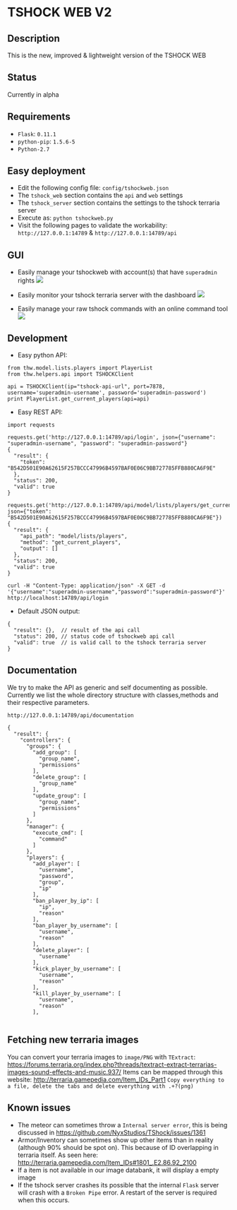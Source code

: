 # TSHOCK WEB V2

## Description
This is the new, improved & lightweight version of the TSHOCK WEB

## Status
Currently in alpha

## Requirements
* `Flask`: `0.11.1`
* `python-pip`: `1.5.6-5`
* `Python-2.7`

## Easy deployment
* Edit the following config file: `config/tshockweb.json`
* The `tshock_web` section contains the `api` and `web` settings
* The `tshock_server` section contains the settings to the tshock terraria server
* Execute as: `python tshockweb.py`
* Visit the following pages to validate the workability: `http://127.0.0.1:14789` & `http://127.0.0.1:14789/api`

## GUI

* Easily manage your tshockweb with account(s) that have `superadmin` rights
![](http://i.imgur.com/PiXO1kj.png)

* Easily monitor your tshock terraria server with the dashboard
![](http://i.imgur.com/5gWbJZF.png)

* Easily manage your raw tshock commands with an online command tool
![](http://i.imgur.com/KvoGAdC.jpg)


## Development
* Easy python API:
```
from thw.model.lists.players import PlayerList
from thw.helpers.api import TSHOCKClient

api = TSHOCKClient(ip="tshock-api-url", port=7878, username='superadmin-username', password='superadmin-password')
print PlayerList.get_current_players(api=api)
```

* Easy REST API: 
```
import requests

requests.get('http://127.0.0.1:14789/api/login', json={"username": "superadmin-username", "password": "superadmin-password"}
{
  "result": {
    "token": "B542D501E90A62615F257BCCC47996B4597BAF0E06C9BB727785FFB880CA6F9E"
  }, 
  "status": 200, 
  "valid": true
}

requests.get('http://127.0.0.1:14789/api/model/lists/players/get_current_players', json={"token": "B542D501E90A62615F257BCCC47996B4597BAF0E06C9BB727785FFB880CA6F9E"})
{
  "result": {
    "api_path": "model/lists/players", 
    "method": "get_current_players", 
    "output": []
  }, 
  "status": 200, 
  "valid": true
}

curl -H "Content-Type: application/json" -X GET -d '{"username":"superadmin-username","password":"superadmin-password"}' http://localhost:14789/api/login
```

* Default JSON output:
```
{
  "result": {},  // result of the api call
  "status": 200, // status code of tshockweb api call
  "valid": true  // is valid call to the tshock terraria server
}
```

## Documentation
We try to make the API as generic and self documenting as possible. Currently we list the whole directory structure with classes,methods and their respective parameters. 
```
http://127.0.0.1:14789/api/documentation

{
  "result": {
    "controllers": {
      "groups": {
        "add_group": [
          "group_name", 
          "permissions"
        ], 
        "delete_group": [
          "group_name"
        ], 
        "update_group": [
          "group_name", 
          "permissions"
        ]
      }, 
      "manager": {
        "execute_cmd": [
          "command"
        ]
      }, 
      "players": {
        "add_player": [
          "username", 
          "password", 
          "group", 
          "ip"
        ], 
        "ban_player_by_ip": [
          "ip", 
          "reason"
        ], 
        "ban_player_by_username": [
          "username", 
          "reason"
        ], 
        "delete_player": [
          "username"
        ], 
        "kick_player_by_username": [
          "username", 
          "reason"
        ], 
        "kill_player_by_username": [
          "username", 
          "reason"
        ], 
        
```

## Fetching new terraria images
You can convert your terraria images to `image/PNG` with `TExtract`: https://forums.terraria.org/index.php?threads/textract-extract-terrarias-images-sound-effects-and-music.937/
Items can be mapped through this website: http://terraria.gamepedia.com/Item_IDs_Part1
`Copy everything to a file, delete the tabs and delete everything with .+?(png)`

## Known issues
* The meteor can sometimes throw a `Internal server error`, this is being discussed in https://github.com/NyxStudios/TShock/issues/1361
* Armor/Inventory can sometimes show up other items than in reality (although 90% should be spot on). This because of ID overlapping in terraria itself. As seen here: http://terraria.gamepedia.com/Item_IDs#1801_.E2.86.92_2100
* If a item is not available in our image databank, it will display a empty image
* If the tshock server crashes its possible that the internal `Flask` server will crash with a `Broken Pipe` error. A restart of the server is required when this occurs.
